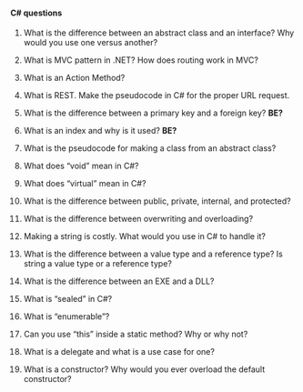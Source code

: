 #### C# questions

1. What is the difference between an abstract class and an interface? Why would you use one versus another?

1. What is MVC pattern in .NET? How does routing work in MVC?

1. What is an Action Method?

1. What is REST. Make the pseudocode in C# for the proper URL request.

1. What is the difference between a primary key and a foreign key?
**BE?**

1. What is an index and why is it used?
**BE?**

1. What is the pseudocode for making a class from an abstract class?

1. What does “void” mean in C#?

1. What does “virtual” mean in C#?

1. What is the difference between public, private, internal, and protected?

1. What is the difference between overwriting and overloading?

1. Making a string is costly. What would you use in C# to handle it?

1. What is the difference between a value type and a reference type? Is string a value type or a reference type?

1. What is the difference between an EXE and a DLL?

1. What is “sealed” in C#?

1. What is “enumerable”?

1. Can you use “this” inside a static method? Why or why not?

1. What is a delegate and what is a use case for one?

1. What is a constructor? Why would you ever overload the default constructor?
